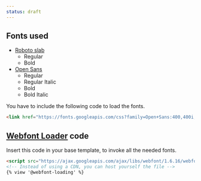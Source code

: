 ```yaml
---
status: draft
---
```

## Fonts used

- [Roboto slab](https://fonts.google.com/specimen/Roboto+Slab)
  - Regular
  - Bold
- [Open Sans](https://fonts.google.com/specimen/Open+Sans)
  - Regular
  - Regular Italic
  - Bold
  - Bold Italic

You have to include the following code to load the fonts.
```html
<link href="https://fonts.googleapis.com/css?family=Open+Sans:400,400i,700,700i|Roboto+Slab:300,700" rel="stylesheet">
```

## [Webfont Loader](https://github.com/typekit/webfontloader) code

Insert this code in your base template, to invoke all the needed fonts.

```html
<script src="https://ajax.googleapis.com/ajax/libs/webfont/1.6.16/webfont.js"></script>
<!-- Instead of using a CDN, you can host yourself the file -->
{% view '@webfont-loading' %}
```
